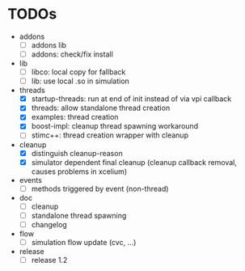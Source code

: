# TODOs
* addons
  * [ ] addons lib
  * [ ] addons: check/fix install
* lib
  * [ ] libco: local copy for fallback
  * [ ] lib: use local .so in simulation
* threads
  * [x] startup-threads: run at end of init instead of via vpi callback
  * [x] threads: allow standalone thread creation
  * [x] examples: thread creation
  * [x] boost-impl: cleanup thread spawning workaround
  * [ ] stimc++: thread creation wrapper with cleanup
* cleanup
  * [x] distinguish cleanup-reason
  * [x] simulator dependent final cleanup (cleanup callback removal, causes problems in xcelium)
* events
  * [ ] methods triggered by event (non-thread)
* doc
  * [ ] cleanup
  * [ ] standalone thread spawning
  * [ ] changelog
* flow
  * [ ] simulation flow update (cvc, ...)
* release
  * [ ] release 1.2
